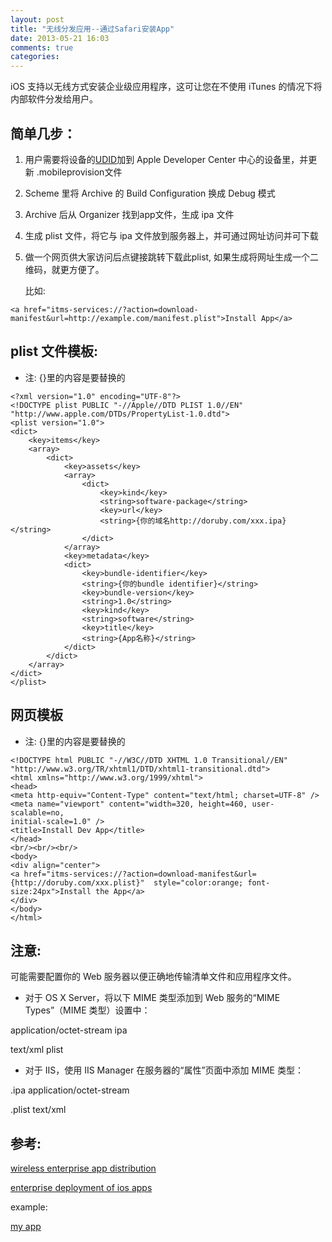 ```yaml
---
layout: post
title: "无线分发应用--通过Safari安装App"
date: 2013-05-21 16:03
comments: true
categories: 
---
```


iOS 支持以无线方式安装企业级应用程序，这可让您在不使用 iTunes 的情况下将内部软件分发给用户。

## 简单几步：

1. 用户需要将设备的[UDID](http://www.innerfence.com/howto/find-iphone-unique-device-identifier-udid)加到 Apple Developer Center 中心的设备里，并更新 .mobileprovision文件

2. Scheme 里将 Archive 的 Build Configuration 换成 Debug 模式

3. Archive 后从 Organizer 找到app文件，生成 ipa 文件

4. 生成 plist 文件，将它与 ipa 文件放到服务器上，并可通过网址访问并可下载

5. 做一个网页供大家访问后点键接跳转下载此plist, 如果生成将网址生成一个二维码，就更方便了。
   
   比如: 

``` objc 
<a href="itms-services://?action=download-manifest&url=http://example.com/manifest.plist">Install App</a>

```


## plist 文件模板:

<!-- more -->

* 注: {}里的内容是要替换的

```objc
<?xml version="1.0" encoding="UTF-8"?>
<!DOCTYPE plist PUBLIC "-//Apple//DTD PLIST 1.0//EN" "http://www.apple.com/DTDs/PropertyList-1.0.dtd">
<plist version="1.0">
<dict>
	<key>items</key>
	<array>
		<dict>
			<key>assets</key>
			<array>
				<dict>
					<key>kind</key>
					<string>software-package</string>
					<key>url</key>
					<string>{你的域名http://doruby.com/xxx.ipa}</string>
				</dict>
			</array>
			<key>metadata</key>
			<dict>
				<key>bundle-identifier</key>
				<string>{你的bundle identifier}</string>
				<key>bundle-version</key>
				<string>1.0</string>
				<key>kind</key>
				<string>software</string>
				<key>title</key>
				<string>{App名称}</string>
			</dict>
		</dict>
	</array>
</dict>
</plist>

```

## 网页模板
* 注: {}里的内容是要替换的

```objc
<!DOCTYPE html PUBLIC "-//W3C//DTD XHTML 1.0 Transitional//EN" "http://www.w3.org/TR/xhtml1/DTD/xhtml1-transitional.dtd">
<html xmlns="http://www.w3.org/1999/xhtml">
<head>
<meta http-equiv="Content-Type" content="text/html; charset=UTF-8" />
<meta name="viewport" content="width=320, height=460, user-scalable=no,
initial-scale=1.0" />
<title>Install Dev App</title>
</head>
<br/><br/><br/>
<body>
<div align="center">
<a href="itms-services://?action=download-manifest&url={http://doruby.com/xxx.plist}"  style="color:orange; font-size:24px">Install the App</a>
</div>
</body>
</html>
```

## 注意:

可能需要配置你的 Web 服务器以便正确地传输清单文件和应用程序文件。

* 对于 OS X Server，将以下 MIME 类型添加到 Web 服务的“MIME Types”（MIME 类型）设置中：

application/octet-stream ipa

text/xml plist

* 对于 IIS，使用 IIS Manager 在服务器的“属性”页面中添加 MIME 类型：

.ipa application/octet-stream

.plist text/xml


## 参考:

[wireless enterprise app distribution](http://help.apple.com/iosdeployment-apps/mac/1.1/#app43ad871e)

[enterprise deployment of ios apps](http://thirteendaysaweek.com/2012/10/01/enterprise-deployment-of-ios-apps-with-monotouch/)

example:

[my app](http://www.doruby.com/assets/food.html)